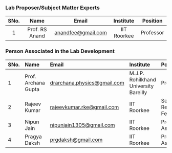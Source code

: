 <!-- Remove all lines above this line before making changes to the file -->
### Lab Proposer/Subject Matter Experts
| SNo. | Name | Email | Institute | Position |
| :---: | :---: | :---: | :---: | :---: |
| 1 | Prof. RS Anand | anandfee@gmail.com | IIT Roorkee | Professor |

### Person Associated in the Lab Development
| SNo. | Name | Email | Institute | Position |
| :--- | :--- | :--- | :--- | :--- |
| 1 | Prof. Archana Gupta | drarchana.physics@gmail.com | M.J.P. Rohilkhand University Bareilly | Professor |
| 2 | Rajeev Kumar | rajeevkumar.rke@gmail.com | IIT Roorkee | Senior Research Fellow |
| 3 | Nipun Jain | nipunjain1305@gmail.com | IIT Roorkee | Project Associate |
| 4 | Pragya Daksh | prgdaksh@gmail.com | IIT Roorkee | Project Associate |
